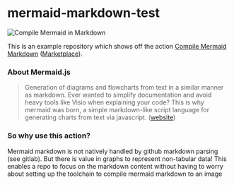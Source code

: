 # mermaid-markdown-test

![Compile Mermaid in Markdown](https://github.com/yaSebastian/mermaid-markdown-test/workflows/Compile%20Mermaid%20in%20Markdown/badge.svg)

This is an example repository which shows off the action [Compile Mermaid Markdown](https://github.com/neenjaw/compile-mermaid-markdown-action) ([Marketplace](https://github.com/marketplace/actions/compile-mermaid-markdown)).

### About Mermaid.js

>Generation of diagrams and flowcharts from text in a similar manner as markdown.
>Ever wanted to simplify documentation and avoid heavy tools like Visio when explaining your code?
>This is why mermaid was born, a simple markdown-like script language for generating charts from text via javascript. ([website](https://mermaid-js.github.io/mermaid/#/))

### So why use this action?

Mermaid markdown is not natively handled by github markdown parsing (see gitlab). But there is value in graphs to represent non-tabular data! This enables a repo to focus on the markdown content without having to worry about setting up the toolchain to compile mermaid markdown to an image
